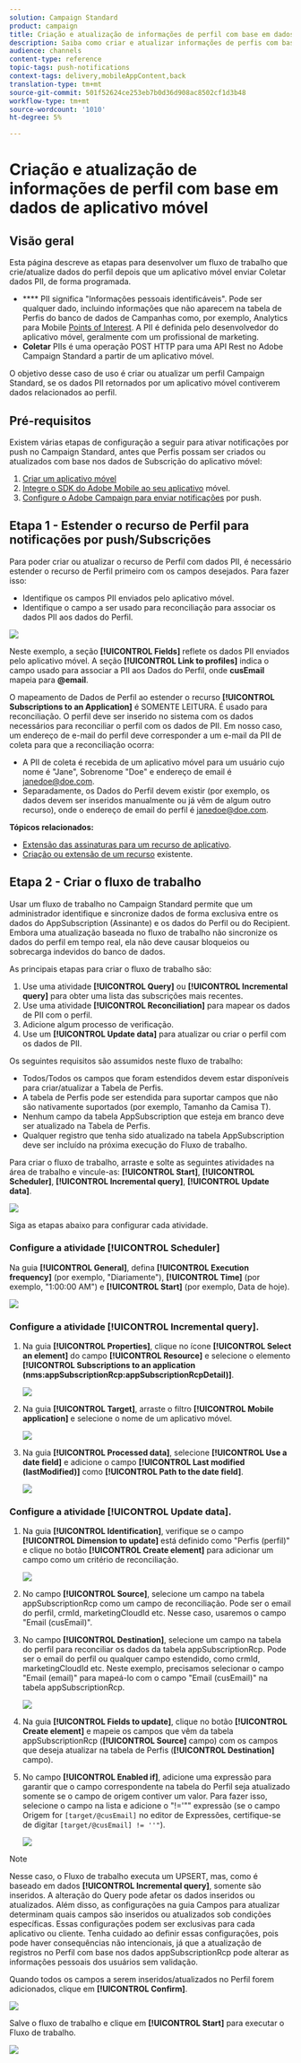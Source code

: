 ```yaml
---
solution: Campaign Standard
product: campaign
title: Criação e atualização de informações de perfil com base em dados de aplicativo móvel
description: Saiba como criar e atualizar informações de perfis com base nos dados de aplicativos móveis.
audience: channels
content-type: reference
topic-tags: push-notifications
context-tags: delivery,mobileAppContent,back
translation-type: tm+mt
source-git-commit: 501f52624ce253eb7b0d36d908ac8502cf1d3b48
workflow-type: tm+mt
source-wordcount: '1010'
ht-degree: 5%

---
```



# Criação e atualização de informações de perfil com base em dados de aplicativo móvel

## Visão geral

Esta página descreve as etapas para desenvolver um fluxo de trabalho que crie/atualize dados do perfil depois que um aplicativo móvel enviar Coletar dados PII, de forma programada.

* **** PII significa &quot;Informações pessoais identificáveis&quot;. Pode ser qualquer dado, incluindo informações que não aparecem na tabela de Perfis do banco de dados de Campanhas como, por exemplo, Analytics para Mobile [Points of Interest](../../integrating/using/about-campaign-points-of-interest-data-integration.md). A PII é definida pelo desenvolvedor do aplicativo móvel, geralmente com um profissional de marketing.
* **Coletar** PIIs é uma operação POST HTTP para uma API Rest no Adobe Campaign Standard a partir de um aplicativo móvel.

O objetivo desse caso de uso é criar ou atualizar um perfil Campaign Standard, se os dados PII retornados por um aplicativo móvel contiverem dados relacionados ao perfil.

## Pré-requisitos

Existem várias etapas de configuração a seguir para ativar notificações por push no Campaign Standard, antes que Perfis possam ser criados ou atualizados com base nos dados de Subscrição do aplicativo móvel:

1. [Criar um aplicativo móvel](../../administration/using/configuring-a-mobile-application.md)
1. [Integre o SDK do Adobe Mobile ao seu aplicativo](https://helpx.adobe.com/br/campaign/kb/integrate-mobile-sdk.html) móvel.
1. [Configure o Adobe Campaign para enviar notificações](https://helpx.adobe.com/br/campaign/kb/configuring-app-sdkv4.html) por push.

## Etapa 1 - Estender o recurso de Perfil para notificações por push/Subscrições

Para poder criar ou atualizar o recurso de Perfil com dados PII, é necessário estender o recurso de Perfil primeiro com os campos desejados. Para fazer isso:

* Identifique os campos PII enviados pelo aplicativo móvel.
* Identifique o campo a ser usado para reconciliação para associar os dados PII aos dados do Perfil.

![](assets/update_profile1.png)

Neste exemplo, a seção **[!UICONTROL Fields]** reflete os dados PII enviados pelo aplicativo móvel. A seção **[!UICONTROL Link to profiles]** indica o campo usado para associar a PII aos Dados do Perfil, onde **cusEmail** mapeia para **@email**.

O mapeamento de Dados de Perfil ao estender o recurso **[!UICONTROL Subscriptions to an Application]** é SOMENTE LEITURA. É usado para reconciliação. O perfil deve ser inserido no sistema com os dados necessários para reconciliar o perfil com os dados de PII. Em nosso caso, um endereço de e-mail do perfil deve corresponder a um e-mail da PII de coleta para que a reconciliação ocorra:

* A PII de coleta é recebida de um aplicativo móvel para um usuário cujo nome é &quot;Jane&quot;, Sobrenome &quot;Doe&quot; e endereço de email é janedoe@doe.com.
* Separadamente, os Dados do Perfil devem existir (por exemplo, os dados devem ser inseridos manualmente ou já vêm de algum outro recurso), onde o endereço de email do perfil é janedoe@doe.com.

**Tópicos relacionados:**

* [Extensão das assinaturas para um recurso de aplicativo](../../developing/using/extending-the-subscriptions-to-an-application-resource.md).
* [Criação ou extensão de um recurso](../../developing/using/key-steps-to-add-a-resource.md) existente.

## Etapa 2 - Criar o fluxo de trabalho

Usar um fluxo de trabalho no Campaign Standard permite que um administrador identifique e sincronize dados de forma exclusiva entre os dados do AppSubscription (Assinante) e os dados do Perfil ou do Recipient. Embora uma atualização baseada no fluxo de trabalho não sincronize os dados do perfil em tempo real, ela não deve causar bloqueios ou sobrecarga indevidos do banco de dados.

As principais etapas para criar o fluxo de trabalho são:

1. Use uma atividade **[!UICONTROL Query]** ou **[!UICONTROL Incremental query]** para obter uma lista das subscrições mais recentes.
1. Use uma atividade **[!UICONTROL Reconciliation]** para mapear os dados de PII com o perfil.
1. Adicione algum processo de verificação.
1. Use um **[!UICONTROL Update data]** para atualizar ou criar o perfil com os dados de PII.

Os seguintes requisitos são assumidos neste fluxo de trabalho:

* Todos/Todos os campos que foram estendidos devem estar disponíveis para criar/atualizar a Tabela de Perfis.
* A tabela de Perfis pode ser estendida para suportar campos que não são nativamente suportados (por exemplo, Tamanho da Camisa T).
* Nenhum campo da tabela AppSubscription que esteja em branco deve ser atualizado na Tabela de Perfis.
* Qualquer registro que tenha sido atualizado na tabela AppSubscription deve ser incluído na próxima execução do Fluxo de trabalho.

Para criar o fluxo de trabalho, arraste e solte as seguintes atividades na área de trabalho e vincule-as: **[!UICONTROL Start]**, **[!UICONTROL Scheduler]**, **[!UICONTROL Incremental query]**, **[!UICONTROL Update data]**.

![](assets/update_profile0.png)

Siga as etapas abaixo para configurar cada atividade.

### Configure a atividade **[!UICONTROL Scheduler]**

Na guia **[!UICONTROL General]**, defina **[!UICONTROL Execution frequency]** (por exemplo, &quot;Diariamente&quot;), **[!UICONTROL Time]** (por exemplo, &quot;1:00:00 AM&quot;) e **[!UICONTROL Start]** (por exemplo, Data de hoje).

![](assets/update_profile2.png)

### Configure a atividade **[!UICONTROL Incremental query]**.

1. Na guia **[!UICONTROL Properties]**, clique no ícone **[!UICONTROL Select an element]** do campo **[!UICONTROL Resource]** e selecione o elemento **[!UICONTROL Subscriptions to an application (nms:appSubscriptionRcp:appSubscriptionRcpDetail)]**.

   ![](assets/update_profile3.png)

1. Na guia **[!UICONTROL Target]**, arraste o filtro **[!UICONTROL Mobile application]** e selecione o nome de um aplicativo móvel.

   ![](assets/update_profile4.png)

1. Na guia **[!UICONTROL Processed data]**, selecione **[!UICONTROL Use a date field]** e adicione o campo **[!UICONTROL Last modified (lastModified)]** como **[!UICONTROL Path to the date field]**.

   ![](assets/update_profile5.png)

### Configure a atividade **[!UICONTROL Update data]**.

1. Na guia **[!UICONTROL Identification]**, verifique se o campo **[!UICONTROL Dimension to update]** está definido como &quot;Perfis (perfil)&quot; e clique no botão **[!UICONTROL Create element]** para adicionar um campo como um critério de reconciliação.

   ![](assets/update_profile_createelement.png)

1. No campo **[!UICONTROL Source]**, selecione um campo na tabela appSubscriptionRcp como um campo de reconciliação. Pode ser o email do perfil, crmId, marketingCloudId etc. Nesse caso, usaremos o campo &quot;Email (cusEmail)&quot;.

1. No campo **[!UICONTROL Destination]**, selecione um campo na tabela do perfil para reconciliar os dados da tabela appSubscriptionRcp. Pode ser o email do perfil ou qualquer campo estendido, como crmId, marketingCloudId etc. Neste exemplo, precisamos selecionar o campo &quot;Email (email)&quot; para mapeá-lo com o campo &quot;Email (cusEmail)&quot; na tabela appSubscriptionRcp.

   ![](assets/update_profile7.png)

1. Na guia **[!UICONTROL Fields to update]**, clique no botão **[!UICONTROL Create element]** e mapeie os campos que vêm da tabela appSubscriptionRcp (**[!UICONTROL Source]** campo) com os campos que deseja atualizar na tabela de Perfis (**[!UICONTROL Destination]** campo).

1. No campo **[!UICONTROL Enabled if]**, adicione uma expressão para garantir que o campo correspondente na tabela do Perfil seja atualizado somente se o campo de origem contiver um valor. Para fazer isso, selecione o campo na lista e adicione o &quot;!=&#39;&quot;&quot; expressão (se o campo Origem for `[target/@cusEmail]` no editor de Expressões, certifique-se de digitar `[target/@cusEmail] != ''"`).

   ![](assets/update_profile8.png)

>[!NOTE]
>
>Nesse caso, o Fluxo de trabalho executa um UPSERT, mas, como é baseado em dados **[!UICONTROL Incremental query]**, somente são inseridos. A alteração do Query pode afetar os dados inseridos ou atualizados.
>Além disso, as configurações na guia Campos para atualizar determinam quais campos são inseridos ou atualizados sob condições específicas. Essas configurações podem ser exclusivas para cada aplicativo ou cliente.
>Tenha cuidado ao definir essas configurações, pois pode haver consequências não intencionais, já que a atualização de registros no Perfil com base nos dados appSubscriptionRcp pode alterar as informações pessoais dos usuários sem validação.

Quando todos os campos a serem inseridos/atualizados no Perfil forem adicionados, clique em **[!UICONTROL Confirm]**.

![](assets/update_profile9.png)

Salve o fluxo de trabalho e clique em **[!UICONTROL Start]** para executar o Fluxo de trabalho.

![](assets/update_profile10.png)
